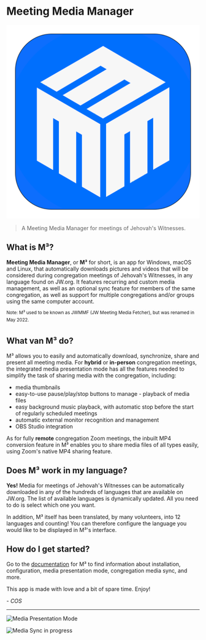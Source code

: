 # Meeting Media Manager

<!-- markdownlint-disable-next-line -->
<img src='https://github.com/sircharlo/meeting-media-manager/blob/master/build/icon.png?raw=true' alt='The M³ Logo' style='max-height: 20vh' />

> A Meeting Media Manager for meetings of Jehovah's Witnesses.

## What is M³?

**Meeting Media Manager**, or **M³** for short, is an app for Windows, macOS and Linux, that automatically downloads pictures and videos that will be considered during congregation meetings of Jehovah's Witnesses, in any language found on JW.org. It features recurring and custom media management, as well as an optional sync feature for members of the same congregation, as well as support for multiple congregations and/or groups using the same computer account.

<!-- markdownlint-disable-next-line -->
<sup>Note: M³ used to be known as JWMMF (JW Meeting Media Fetcher), but was renamed in May 2022.</sup>

## What van M³ do?

M³ allows you to easily and automatically download, synchronize, share and present all meeting media.
For **hybrid** or **in-person** congregation meetings, the integrated media presentation mode has all the features needed to simplify the task of sharing media with the congregation, including:

- media thumbnails
- easy-to-use pause/play/stop buttons to manage - playback of media files
- easy background music playback, with automatic stop before the start of regularly scheduled meetings
- automatic external monitor recognition and management
- OBS Studio integration

As for fully **remote** congregation Zoom meetings, the inbuilt MP4 conversion feature in M³ enables you to share media files of all types easily, using Zoom's native MP4 sharing feature.

## Does M³ work in my language?

**Yes!** Media for meetings of Jehovah's Witnesses can be automatically downloaded in any of the hundreds of languages that are available on JW.org. The list of available languages is dynamically updated. All you need to do is select which one you want.

In addition, M³ itself has been translated, by many volunteers, into 12 languages and counting! You can therefore configure the language you would like to be displayed in M³'s interface.

## How do I get started?

Go to the [documentation](https://sircharlo.github.io/meeting-media-manager/) for M³ to find information about installation, configuration, media presentation mode, congregation media sync, and more.

This app is made with love and a bit of spare time.
Enjoy!

<!-- markdownlint-disable-next-line -->
*- COS*

---

![Media Presentation Mode](https://github.com/sircharlo/meeting-media-manager/blob/master/docs/screenshots/standby-mode.png?raw=true)

![Media Sync in progress](https://github.com/sircharlo/meeting-media-manager/blob/master/docs/screenshots/hero-main.gif?raw=true)

